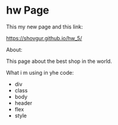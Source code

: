 # hw Page
This my new page and this link:

https://shovgur.github.io/hw_5/

About:

This page about the best shop in the world.

What i m using in yhe code:

<ul>
  <li>div</li>
  <li>class</li>
  <li>body</li>
  <li>header</li>
  <li>flex</li>
  <li>style</li>
</ul>


